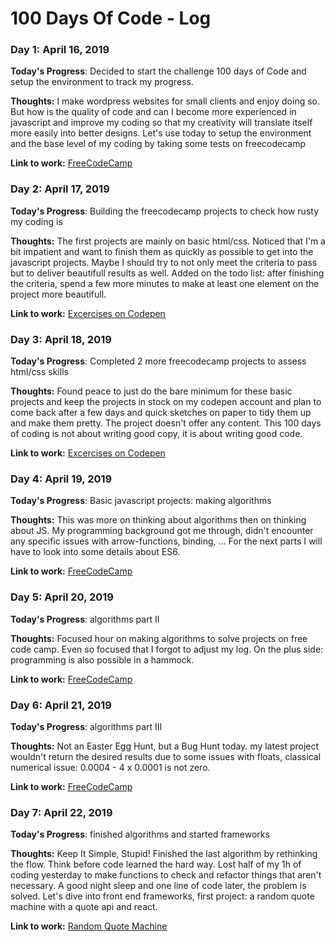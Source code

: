 # 100 Days Of Code - Log

### Day 1: April 16, 2019

**Today's Progress**: Decided to start the challenge 100 days of Code and setup the environment to track my progress. 

**Thoughts:** I make wordpress websites for small clients and enjoy doing so. But how is the quality of code and can I become more experienced in javascript and improve my coding so that my creativity will translate itself more easily into better designs. Let's use today to setup the environment and the base level of my coding by taking some tests on freecodecamp

**Link to work:** [FreeCodeCamp](https://learn.freecodecamp.org/)

### Day 2: April 17, 2019

**Today's Progress**: Building the freecodecamp projects to check how rusty my coding is

**Thoughts:** The first projects are mainly on basic html/css. Noticed that I'm a bit impatient and want to finish them as quickly as possible to get into the javascript projects. Maybe I should try to not only meet the criteria to pass but to deliver beautifull results as well. Added on the todo list: after finishing the criteria, spend a few more minutes to make at least one element on the project more beautifull.

**Link to work:** [Excercises on Codepen](https://codepen.io/tvandenbrande/)

### Day 3: April 18, 2019

**Today's Progress**: Completed 2 more freecodecamp projects to assess html/css skills

**Thoughts:** Found peace to just do the bare minimum for these basic projects and keep the projects in stock on my codepen account and plan to come back after a few days and quick sketches on paper to tidy them up and make them pretty. The project doesn't offer any content. This 100 days of coding is not about writing good copy, it is about writing good code. 

**Link to work:** [Excercises on Codepen](https://codepen.io/tvandenbrande/)

### Day 4: April 19, 2019

**Today's Progress**: Basic javascript projects: making algorithms 

**Thoughts:** This was more on thinking about algorithms then on thinking about JS. My programming background got me through, didn't encounter any specific issues with arrow-functions, binding, ... For the next parts I will have to look into some details about ES6. 

**Link to work:** [FreeCodeCamp](https://learn.freecodecamp.org/)

### Day 5: April 20, 2019

**Today's Progress**: algorithms part II

**Thoughts:** Focused hour on making algorithms to solve projects on free code camp. Even so focused that I forgot to adjust my log. On the plus side: programming is also possible in a hammock.  

**Link to work:** [FreeCodeCamp](https://learn.freecodecamp.org/)

### Day 6: April 21, 2019

**Today's Progress**: algorithms part III

**Thoughts:** Not an Easter Egg Hunt, but a Bug Hunt today. my latest project wouldn't return the desired results due to some issues with floats, classical numerical issue: 0.0004 - 4 x 0.0001 is not zero. 

**Link to work:** [FreeCodeCamp](https://learn.freecodecamp.org/)

### Day 7: April 22, 2019

**Today's Progress**: finished algorithms and started frameworks

**Thoughts:** Keep It Simple, Stupid! Finished the last algorithm by rethinking the flow. Think before code learned the hard way. Lost half of my 1h of coding yesterday to make functions to check and refactor things that aren't necessary. A good night sleep and one line of code later, the problem is solved. Let's dive into front end frameworks, first project: a random quote machine with a quote api and react. 

**Link to work:** [Random Quote Machine](https://codepen.io/tvandenbrande/pen/oOMjZX)
